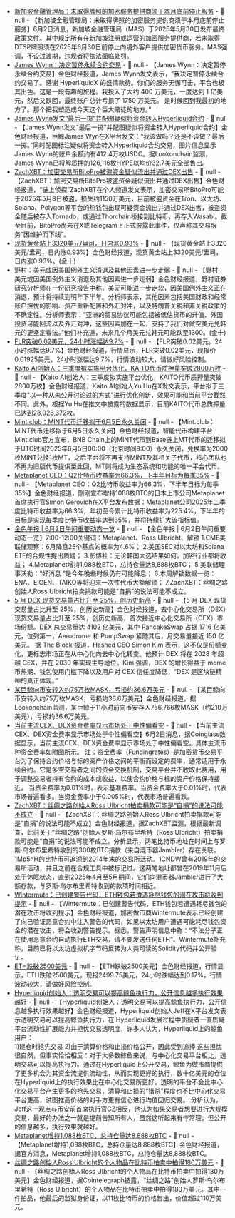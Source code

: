- [新加坡金融管理局：未取得牌照的加密服务提供商须于本月底前停止服务](https://www.mas.gov.sg/-/media/response-to-feedback-received-from-dtsp-cp.pdf) - 📰 null - 【新加坡金融管理局：未取得牌照的加密服务提供商须于本月底前停止服务】6月2日消息，新加坡金融管理局（MAS）于2025年5月30日发布最终政策文件。其中规定所有在新加坡注册或运营的加密服务提供商，若未取得DTSP牌照须在2025年6月30日前停止向境外客户提供加密货币服务。MAS强调，不设过渡期，违规者将依法面临处罚。
- [James Wynn：决定暂停永续合约交易]() - 📰 null - 【James Wynn：决定暂停永续合约交易】金色财经报道，James Wynn发文表示，“我决定暂停永续合约交易了。感谢 HyperliquidX 的盛情款待。你们的服务无懈可击，平台也极其出色。这是一段有趣的旅程。我投入了大约 400 万美元，一度达到 1 亿美元，然后又跌回，最终账户总计亏损了 1750 万美元。 
是时候回到我最初的地方了。那个把我塑造成今天这个巨大赌徒的地方。”
- [James Wynn发文“最后一掷”并配图疑似将资金转入Hyperliquid合约](https://x.com/JamesWynnReal/status/1929415924571861430) - 📰 null - 【James Wynn发文“最后一掷”并配图疑似将资金转入Hyperliquid合约】金色财经报道，巨鲸James Wyn在X平台发文：“我该做吗？还是不该做？最后一掷。”同时配图标注疑似将资金转入Hyperliquid合约交易，图片信息显示James Wynn的账户余额约有412.4万枚USDC。据Lookonchain监测，James Wynn已将解质押的126,116枚HYPE以均价32.7美元全部售出。
- [ZachXBT：加密交易所BitoPro被盗资金疑似流出并通过DEX出售](https://t.me/investigations/254) - 📰 null - 【ZachXBT：加密交易所BitoPro被盗资金疑似流出并通过DEX出售】金色财经报道，“链上侦探”ZachXBT在个人频道发文表示，加密交易所BitoPro可能于2025年5月8日被盗，损失约1150万美元，目前被盗资金在Tron、以太坊、Solana、Polygon等平台的热钱包出现可疑资金流出并通过DEX出售，被盗资金随后被存入Tornado，或通过Thorchain桥接到比特币，再存入Wasabi。截至目前，BitoPro尚未在X或Telegram上正式披露此事件，仅声称其交易服务“因维护而下线”。
- [现货黄金站上3320美元/盎司，日内涨0.93%]() - 📰 null - 【现货黄金站上3320美元/盎司，日内涨0.93%】金色财经报道，现货黄金站上3320美元/盎司，日内涨0.93%。(金十)
- [野村：美元或因美国例外主义消退及其他因素进一步走弱]() - 📰 null - 【野村：美元或因美国例外主义消退及其他因素进一步走弱】金色财经报道，野村证券研究分析师在一份研究报告中称，美元可能进一步走软，因美国例外主义正在消退，预计将持续到明年下半年。分析师表示，其他因素包括美国财政和经常账户担忧的影响、资产重新配置和外汇对冲，以及特朗普关税和非关税政策的不确定性。分析师表示：“亚洲的贸易协议可能包括被低估货币的升值、外国投资可能回流以及外汇对冲，这些因素加在一起，支持了我们对做空美元兑韩元的更坚定看法。”他们补充道，未来几个月美元兑韩元可能跌至1300。(金十)
- [FLR突破0.02美元，24小时涨幅达9.7%](https://www.coingecko.com/zh/%E6%95%B0%E5%AD%97%E8%B4%A7%E5%B8%81/flare) - 📰 null - 【FLR突破0.02美元，24小时涨幅达9.7%】金色财经报道，行情显示，FLR突破0.02美元，现报价0.01925美元，24小时涨幅达9.7%，行情波动较大，请做好风险控制。
- [Kaito AI创始人：三季度拟实施平台优化，KAITO代币质押量突破2800万枚](https://x.com/Punk9277/status/1928801422482538938) - 📰 null - 【Kaito AI创始人：三季度拟实施平台优化，KAITO代币质押量突破2800万枚】金色财经报道，Kaito AI创始人Yu Hu在X发文表示，平台拟于三季度“以一种从未公开讨论过的方式”进行优化创新，效果可能和当前平台截然不同。此外，根据Yu Hu在推文中披露的数据显示，目前KAITO代币总质押量已达到28,026,372枚。
- [Mint.club：MINT代币迁移拟于6月5日永久关闭](https://x.com/MintClubPro/status/1929344360833040777) - 📰 null - 【Mint.club：MINT代币迁移拟于6月5日永久关闭】金色财经报道，智能代币构建平台Mint.club官方宣布，BNB Chain上的MINT代币到Base链上MT代币的迁移拟于UTC时间2025年6月5日00:00（北京时间8:00）永久关闭，兑换率为2000枚MINT兑换1枚MT，之后平台将不再支持MINT及其相关子代币，核心团队也不再为旧版代币提供至此回，MT则将成为生态系统和功能的唯一平台代币。
- [Metaplanet CEO：Q2比特币收益率为66.3%，下半年目标为每季35%](https://x.com/gerovich/status/1929384916145312184) - 📰 null - 【Metaplanet CEO：Q2比特币收益率为66.3%，下半年目标为每季35%】金色财经报道，刚刚宣布增持1088枚BTC的日本上市公司Metaplanet首席执行官Simon Gerovich在X平台发布数据：Metaplanet公司2025年二季度比特币收益率为66.3%，年初至今累计比特币收益率为225.4%，下半年的目标是实现每季度比特币收益率达到35%，并将持续扩大该指标值。
- [金色午报 | 6月2日午间重要动态一览]() - 📰 null - 【金色午报 | 6月2日午间重要动态一览】7:00-12:00关键词：Metaplanet、Ross Ulbricht、解锁 
1.CME美联储观察：6月降息25个基点的概率为4.6%； 
2.美国SEC对以太坊和Solana ETF的合规性提出质疑； 
3.彭博社：无论韩国大选结果如何，加密行业都将收益； 
4.Metaplanet增持1,088枚BTC，总持仓量达8,888枚BTC； 
5.美联储理事沃勒：“好消息 ”是今年晚些时候仍有可能降息； 
6.本周解锁数据一览：ENA、EIGEN、TAIKO等将迎来一次性代币大额解锁； 
7.ZachXBT：丝绸之路创始人Ross Ulbricht拍卖捐款可能是“自捐”的说法可能不成立。
- [5 月 DEX 现货交易量占比升至 25%，创历史新高](https://www.theblock.co/post/356504/dexs-hit-record-25-share-of-spot-trading-volume-against-cexs-in-may?utm_source=twitter&utm_medium=social) - 📰 null - 【5 月 DEX 现货交易量占比升至 25%，创历史新高】金色财经报道，去中心化交易所（DEX）现货交易量占比升至 25%，创历史新高，首次接近中心化交易所（CEX）市场份额。DEX 总交易量达 4102 亿美元，其中 PancakeSwap 占据 1716 亿美元，位列第一，Aerodrome 和 PumpSwap 紧随其后，月交易量接近 150 亿美元。 
据 The Block 报道，Hashed CEO Simon Kim 表示，这不仅是份额变化，更标志市场正在从中心化向去中心化转变。他预计 DEX 将在 2028 年超越 CEX，并在 2030 年实现主导地位。Kim 强调，DEX 的增长得益于 meme 币热潮、钱包使用门槛下降以及用户对 CEX 信任度降低，“DEX 是区块链精神的真正体现。”
- [某巨鲸向币安转入约75万枚MASK，亏损约36.6万美元](https://x.com/lookonchain/status/1929385517491040381) - 📰 null - 【某巨鲸向币安转入约75万枚MASK，亏损约36.6万美元】金色财经报道，据Lookonchain监测，某巨鲸于11小时前向币安存入756,766枚MASK（约210万美元），亏损约36.6万美元。
- [当前主流CEX、DEX资金费率显示市场处于中性偏看空]() - 📰 null - 【当前主流CEX、DEX资金费率显示市场处于中性偏看空】6月2日消息，据Coinglass数据显示，当前主流CEX、DEX资金费率显示市场处于中性偏看空。具体主流币种资金费率如附图所示。 
注：资金费率（Fundingrates）是加密货币交易平台为了保持合约价格与标的资产价格之间的平衡而设定的费率，通常适用于永续合约。它是多空交易者之间的资金交换机制，交易平台并不收取此费用，用于调整交易者持有合约的成本或收益，以使合约价格与标的资产价格保持接近。 
当资金费率为0.01%时，表示基准费率。当资金费率大于0.01%时，代表市场普遍看多。当资金费率小于0.005%时，代表市场普遍看跌。
- [ZachXBT：丝绸之路创始人Ross Ulbricht拍卖捐款可能是“自捐”的说法可能不成立](https://x.com/zachxbt/status/1929378278214906145) - 📰 null - 【ZachXBT：丝绸之路创始人Ross Ulbricht拍卖捐款可能是“自捐”的说法可能不成立】金色财经报道，据ZachXBT监测，根据最新调查，此前关于“丝绸之路”创始人罗斯·乌尔布里希特（Ross Ulbricht）拍卖捐款可能是“自捐”的说法可能不成立。分析显示，两笔比特币地址在时间上与罗斯·乌尔布里希特收到的300枚BTC捐款（来自混币器Jambler）存在关联。 
1Mp5hH的比特币可追溯到2014年末的交易所活动。1CNDW曾有2019年的交易所活动，并且之前在合规工具中被标记过。这两笔地址都曾在2019年11月后处于休眠状态，直到2025年4月至5月期间，它们向混币器Jambler进行了大额存款，与罗斯·乌尔布里希特收到的款项时间相近。
- [Wintermute：已创建警告代码，ETH钱包若遭遇耗尽钱包的潜在攻击将收到提示](https://cointelegraph.com/news/wintermute-crimeenjoyor-flags-malicious-ethereum-contracts) - 📰 null - 【Wintermute：已创建警告代码，ETH钱包若遭遇耗尽钱包的潜在攻击将收到提示】金色财经报道，加密做市商Wintermute表示已经创建了向已验证恶意合约中注入警告的代码，如果以太坊用户遭遇可能耗尽钱包资金的潜在攻击，将会收到警告提示。据悉，警告声明信息中称：“不法分子正在使用恶意合约自动执行ETH交易，请不要发送任何ETH”。Wintermute补充称，目前已将以太坊虚拟机字节码反转为人类可读的Solidity代码并公开验证。
- [ETH跌破2500美元]() - 📰 null - 【ETH跌破2500美元】金色财经报道，行情显示，ETH跌破2500美元，现报2499.75美元，24小时跌幅达到0.17%，行情波动较大，请做好风险控制。
- [Hyperliquid创始人：透明交易可以提高鲸鱼执行力，公开信息越多执行效果越好](https://x.com/BTCTN/status/1929363401811410999) - 📰 null - 【Hyperliquid创始人：透明交易可以提高鲸鱼执行力，公开信息越多执行效果越好】金色财经报道，Hyperliquid创始人Jeff在X平台发文表示透明交易可以提高鲸鱼执行力，在 Hyperliquid发展过程中质疑者一直质疑平台流动性扩展能力并担忧交易透明度，许多人认为，Hyperliquid上的鲸鱼用户：  
1)建仓时抢先交易 
2)由于清算价格和止损价格公开，因此受到追捧 
这些担忧很自然，但事实恰恰相反：对于大多数鲸鱼来说，与中心化交易平台相比，透明交易可以提高执行力。通过在Hyperliquid上公开交易，鲸鱼为做市商提供了更多机会为其资金流提供流动性，从而实现更好的执行，数十亿美元的仓位在Hyperliquid上的执行效果比在中心化交易所更好。透明的平台不会比中心化交易平台产生更多的抢先交易，清算和止损的“猎杀”程度也不比中心化交易平台更高，试图推高价格的对手方更有信心进行均值回归交易。 
分析认为，Jeff这一观点与币安前首席执行官CZ相反，他认为如果交易者想要进行大规模交易，最好的办法之一就是提前告知所有人，虽然这听起来有悖常理，但公开的信息越多，执行效果就越好。
- [Metaplanet增持1,088枚BTC，总持仓量达8,888枚BTC](https://x.com/Metaplanet_JP/status/1929373508926107960) - 📰 null - 【Metaplanet增持1,088枚BTC，总持仓量达8,888枚BTC】金色财经报道，据官方消息，Metaplanet增持1,088枚BTC，总持仓量达8,888枚BTC。
- [丝绸之路创始人Ross Ulbricht的个人物品在比特币拍卖中拍得180万美元]() - 📰 null - 【丝绸之路创始人Ross Ulbricht的个人物品在比特币拍卖中拍得180万美元】金色财经报道，据Cointelegraph披露，“丝绸之路”创始人罗斯·乌尔布里希特（Ross Ulbricht）的个人物品在比特币拍卖中拍得180万美元。其中一件拍品，他最后的监狱身份证，以11枚比特币的价格售出，价值超过110万美元。
